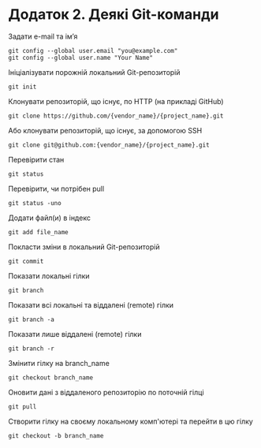 # Додаток 2. Деякі Git-команди

Задати e-mail та ім’я

```
git config --global user.email "you@example.com"
git config --global user.name "Your Name"
```

Ініціалізувати порожній локальний Git-репозиторій

```
git init
```

Клонувати репозиторій, що існує, по HTTP (на прикладі GitHub)

```
git clone https://github.com/{vendor_name}/{project_name}.git
```

Або клонувати репозиторій, що існує, за допомогою SSH

```
git clone git@github.com:{vendor_name}/{project_name}.git
```

Перевірити стан

```
git status
```

Перевірити, чи потрібен pull

```
git status -uno
```

Додати файл(и) в індекс

```
git add file_name
```

Покласти зміни в локальний Git-репозиторій

```
git commit
```

Показати локальні гілки

```
git branch
```

Показати всі локальні та віддалені (remote) гілки

```
git branch -a
```

Показати лише віддалені (remote) гілки

```
git branch -r
```

Змінити гілку на branch_name

```
git checkout branch_name
```

Оновити дані з віддаленого репозиторію по поточній гілці

```
git pull
```

Створити гілку на своєму локальному комп'ютері та перейти в цю гілку

```
git checkout -b branch_name
```
